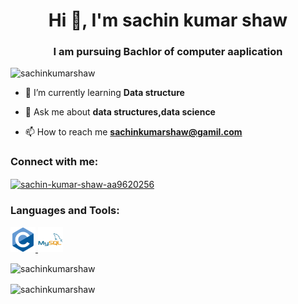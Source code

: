 <h1 align="center">Hi 👋, I'm sachin kumar shaw</h1>
<h3 align="center">I am pursuing Bachlor of computer aaplication</h3>

<p align="left"> <img src="https://komarev.com/ghpvc/?username=sachinkumarshaw&label=Profile%20views&color=0e75b6&style=flat" alt="sachinkumarshaw" /> </p>

- 🌱 I’m currently learning **Data structure**

- 💬 Ask me about **data structures,data science**

- 📫 How to reach me **sachinkumarshaw@gamil.com**

<h3 align="left">Connect with me:</h3>
<p align="left">
<a href="https://linkedin.com/in/sachin-kumar-shaw-aa9620256" target="blank"><img align="center" src="https://raw.githubusercontent.com/rahuldkjain/github-profile-readme-generator/master/src/images/icons/Social/linked-in-alt.svg" alt="sachin-kumar-shaw-aa9620256" height="30" width="40" /></a>
</p>

<h3 align="left">Languages and Tools:</h3>
<p align="left"> <a href="https://www.cprogramming.com/" target="_blank" rel="noreferrer"> <img src="https://raw.githubusercontent.com/devicons/devicon/master/icons/c/c-original.svg" alt="c" width="40" height="40"/> </a> <a href="https://www.mysql.com/" target="_blank" rel="noreferrer"> <img src="https://raw.githubusercontent.com/devicons/devicon/master/icons/mysql/mysql-original-wordmark.svg" alt="mysql" width="40" height="40"/> </a> </p>

<p><img align="center" src="https://github-readme-stats.vercel.app/api/top-langs?username=sachinkumarshaw&show_icons=true&locale=en&layout=compact" alt="sachinkumarshaw" /></p>

<p><img align="center" src="https://github-readme-streak-stats.herokuapp.com/?user=sachinkumarshaw&" alt="sachinkumarshaw" /></p>
